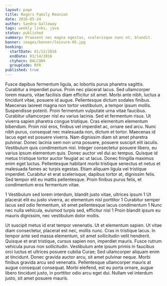 ```yaml
---
layout: page
title: Rogers Family Reunion
date: 2016-05-24
author: Sandra Galloway
tags: weekly links, java
status: published
summary: Praesent nec magna egestas, scelerisque nunc et, blandit.
banner: images/banner/leisure-05.jpg
booking:
  startDate: 01/12/2016
  endDate: 01/14/2016
  ctyhocn: BALCOHX
  groupCode: RFR
published: true
---
```

Fusce dapibus fermentum ligula, ac lobortis purus pharetra sagittis. Curabitur a imperdiet purus. Proin nec placerat lacus. Sed ullamcorper lorem mauris, vitae facilisis diam efficitur sit amet. Morbi ante nibh, luctus a tincidunt vitae, posuere id augue. Pellentesque dictum sodales finibus. Maecenas laoreet magna non tortor vestibulum, a tempor ipsum mollis. Suspendisse potenti. Proin fermentum vulputate urna vitae faucibus. Curabitur ullamcorper nisl eu varius lacinia. Sed et fermentum risus. Ut viverra sapien pharetra congue tristique. Cras elementum elementum bibendum. Proin nisl eros, finibus vel imperdiet ac, ornare sed arcu. Nunc nibh purus, consequat nec malesuada non, dictum et tortor.
Maecenas id lacus eget est posuere viverra. Nam dignissim diam sit amet pharetra pulvinar. Donec lacinia sem non urna posuere, posuere suscipit elit iaculis. Vestibulum quis condimentum nisl. Integer consectetur posuere libero, eu varius ipsum elementum quis. Donec auctor vel dui ac tempus. Quisque id metus tristique tortor auctor feugiat ac ut lacus. Donec fringilla maximus enim eget luctus. Pellentesque habitant morbi tristique senectus et netus et malesuada fames ac turpis egestas. Etiam aliquam ligula vel tristique imperdiet. Curabitur et erat scelerisque, dapibus tortor at, dignissim felis. Sed tempor elit eu mattis pellentesque. Proin finibus purus felis, et condimentum eros fermentum vitae.

1 Vestibulum sed lorem interdum, blandit justo vitae, ultrices ipsum
1 Ut placerat elit eu justo viverra, ac elementum nisl porttitor
1 Curabitur semper lacus sed odio fermentum, sit amet pellentesque lacus condimentum
1 Nunc nec nulla vehicula, euismod turpis sed, efficitur nisl
1 Proin blandit ipsum eu mauris dignissim, nec vestibulum dolor mollis.

Ut suscipit metus id erat tempor venenatis. Ut et elementum sapien. Ut vitae diam consectetur, placerat est nec, mollis nunc. Cras in tristique lacus. In tempor ante sed massa elementum, sit amet sollicitudin velit hendrerit. Quisque et erat tristique, cursus sapien non, imperdiet mauris. Fusce rutrum vehicula purus non sollicitudin. Vestibulum ante ipsum primis in faucibus orci luctus et ultrices posuere cubilia Curae; Sed ullamcorper aliquam enim at tincidunt. Donec gravida auctor arcu, sit amet pulvinar neque. Morbi finibus gravida arcu sed venenatis. Pellentesque ullamcorper mauris at augue consequat consequat. Morbi eleifend, est eu porta ornare, augue libero tincidunt justo, in porttitor odio arcu eget dui. Nullam vel interdum justo, sit amet posuere mauris.
